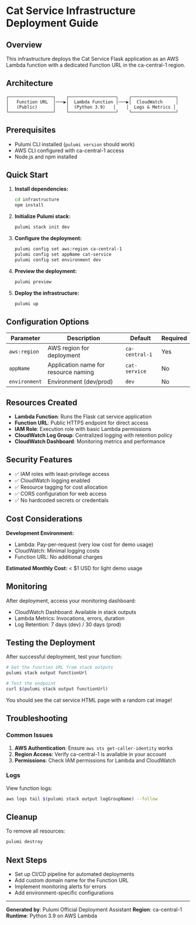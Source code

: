 # Cat Service Infrastructure Deployment Guide

## Overview

This infrastructure deploys the Cat Service Flask application as an AWS Lambda function with a dedicated Function URL in the ca-central-1 region.

## Architecture

```
┌─────────────────┐    ┌──────────────────┐    ┌─────────────────┐
│   Function URL  │───▶│  Lambda Function │───▶│  CloudWatch     │
│   (Public)      │    │  (Python 3.9)   │    │  Logs & Metrics │
└─────────────────┘    └──────────────────┘    └─────────────────┘
```

## Prerequisites

- Pulumi CLI installed (`pulumi version` should work)
- AWS CLI configured with ca-central-1 access
- Node.js and npm installed

## Quick Start

1. **Install dependencies:**
   ```bash
   cd infrastructure
   npm install
   ```

2. **Initialize Pulumi stack:**
   ```bash
   pulumi stack init dev
   ```

3. **Configure the deployment:**
   ```bash
   pulumi config set aws:region ca-central-1
   pulumi config set appName cat-service
   pulumi config set environment dev
   ```

4. **Preview the deployment:**
   ```bash
   pulumi preview
   ```

5. **Deploy the infrastructure:**
   ```bash
   pulumi up
   ```

## Configuration Options

| Parameter | Description | Default | Required |
|-----------|-------------|---------|----------|
| `aws:region` | AWS region for deployment | `ca-central-1` | Yes |
| `appName` | Application name for resource naming | `cat-service` | No |
| `environment` | Environment (dev/prod) | `dev` | No |

## Resources Created

- **Lambda Function**: Runs the Flask cat service application
- **Function URL**: Public HTTPS endpoint for direct access
- **IAM Role**: Execution role with basic Lambda permissions
- **CloudWatch Log Group**: Centralized logging with retention policy
- **CloudWatch Dashboard**: Monitoring metrics and performance

## Security Features

- ✅ IAM roles with least-privilege access
- ✅ CloudWatch logging enabled
- ✅ Resource tagging for cost allocation
- ✅ CORS configuration for web access
- ✅ No hardcoded secrets or credentials

## Cost Considerations

**Development Environment:**
- Lambda: Pay-per-request (very low cost for demo usage)
- CloudWatch: Minimal logging costs
- Function URL: No additional charges

**Estimated Monthly Cost:** < $1 USD for light demo usage

## Monitoring

After deployment, access your monitoring dashboard:
- CloudWatch Dashboard: Available in stack outputs
- Lambda Metrics: Invocations, errors, duration
- Log Retention: 7 days (dev) / 30 days (prod)

## Testing the Deployment

After successful deployment, test your function:

```bash
# Get the function URL from stack outputs
pulumi stack output functionUrl

# Test the endpoint
curl $(pulumi stack output functionUrl)
```

You should see the cat service HTML page with a random cat image!

## Troubleshooting

### Common Issues

1. **AWS Authentication**: Ensure `aws sts get-caller-identity` works
2. **Region Access**: Verify ca-central-1 is available in your account
3. **Permissions**: Check IAM permissions for Lambda and CloudWatch

### Logs

View function logs:
```bash
aws logs tail $(pulumi stack output logGroupName) --follow
```

## Cleanup

To remove all resources:
```bash
pulumi destroy
```

## Next Steps

- Set up CI/CD pipeline for automated deployments
- Add custom domain name for the Function URL
- Implement monitoring alerts for errors
- Add environment-specific configurations

---

**Generated by**: Pulumi Official Deployment Assistant
**Region**: ca-central-1
**Runtime**: Python 3.9 on AWS Lambda
